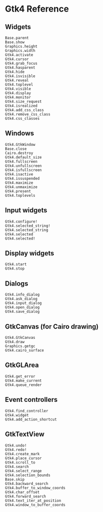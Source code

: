 # Gtk4 Reference

## Widgets

```@docs
Base.parent
Base.show
Graphics.height
Graphics.width
Gtk4.activate
Gtk4.cursor
Gtk4.grab_focus
Gtk4.hasparent
Gtk4.hide
Gtk4.isvisible
Gtk4.reveal
Gtk4.toplevel
Gtk4.visible
Gtk4.display
Gtk4.monitor
Gtk4.size_request
Gtk4.isrealized
Gtk4.add_css_class
Gtk4.remove_css_class
Gtk4.css_classes
```

## Windows

```@docs
Gtk4.GtkWindow
Base.close
Cairo.destroy
Gtk4.default_size
Gtk4.fullscreen
Gtk4.unfullscreen
Gtk4.isfullscreen
Gtk4.isactive
Gtk4.issuspended
Gtk4.maximize
Gtk4.unmaximize
Gtk4.present
Gtk4.toplevels
```

## Input widgets

```@docs
Gtk4.configure!
Gtk4.selected_string!
Gtk4.selected_string
Gtk4.selected
Gtk4.selected!
```

## Display widgets

```@docs
Gtk4.start
Gtk4.stop
```

## Dialogs
```@docs
Gtk4.info_dialog
Gtk4.ask_dialog
Gtk4.input_dialog
Gtk4.open_dialog
Gtk4.save_dialog
```

## GtkCanvas (for Cairo drawing)

```@docs
Gtk4.GtkCanvas
Gtk4.draw
Graphics.getgc
Gtk4.cairo_surface
```

## GtkGLArea
```@docs
Gtk4.get_error
Gtk4.make_current
Gtk4.queue_render
```

## Event controllers

```@docs
Gtk4.find_controller
Gtk4.widget
Gtk4.add_action_shortcut
```

## GtkTextView

```@docs
Gtk4.undo!
Gtk4.redo!
Gtk4.create_mark
Gtk4.place_cursor
Gtk4.scroll_to
Gtk4.search
Gtk4.select_range
Gtk4.selection_bounds
Base.skip
Gtk4.backward_search
Gtk4.buffer_to_window_coords
Gtk4.char_offset
Gtk4.forward_search
Gtk4.text_iter_at_position
Gtk4.window_to_buffer_coords
```

